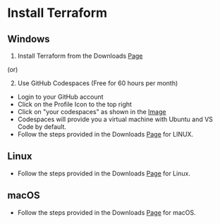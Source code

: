 # Install Terraform

## Windows

1. Install Terraform from the Downloads [Page](https://developer.hashicorp.com/terraform/downloads)

(or)

2. Use GitHub Codespaces (Free for 60 hours per month)

- Login to your GitHub account
- Click on the Profile Icon to the top right
- Click on "your codespaces" as shown in the [Image](../Images/codespaces-location.png)
- Codespaces will provide you a virtual machine with Ubuntu and VS Code by default.
- Follow the steps provided in the Downloads [Page](https://developer.hashicorp.com/terraform/downloads) for LINUX.

## Linux

- Follow the steps provided in the Downloads [Page](https://developer.hashicorp.com/terraform/downloads) for Linux.

## macOS

- Follow the steps provided in the Downloads [Page](https://developer.hashicorp.com/terraform/downloads) for macOS.
